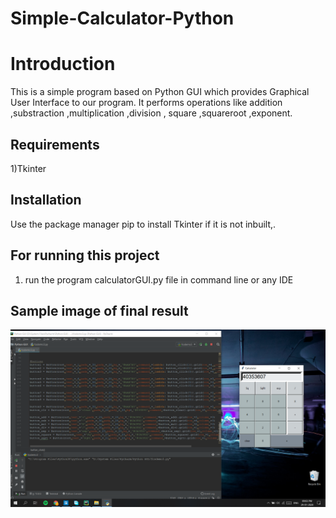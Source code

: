 # Simple-Calculator-Python


# Introduction

This is a simple program based on Python GUI  which provides Graphical User Interface to our program.
It performs operations like addition ,substraction ,multiplication ,division , square ,squareroot ,exponent.

## Requirements
1)Tkinter


## Installation

Use the package manager pip to install Tkinter if it is not inbuilt,.


## For running this project

1) run the program calculatorGUI.py file in command line or any IDE


## Sample image of final result

![sample_image](sample.jpg)
